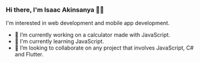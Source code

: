 ### Hi there, I'm Isaac Akinsanya 👋🏾

I'm interested in web development and mobile app development.

- 🔭 I’m currently working on a calculator made with JavaScript.
- 🌱 I'm currently learning JavaScript.
- 👯 I’m looking to collaborate on any project that involves JavaScript, C# and Flutter.

<!--
**IsaacAkin/IsaacAkin** is a ✨ _special_ ✨ repository because its `README.md` (this file) appears on your GitHub profile.

Here are some ideas to get you started:

- 🔭 I’m currently working on ...
- 🌱 I’m currently learning ...
- 👯 I’m looking to collaborate on ...
- 🤔 I’m looking for help with ...
- 💬 Ask me about ...
- 📫 How to reach me: ...
- 😄 Pronouns: ...
- ⚡ Fun fact: ...
-->
